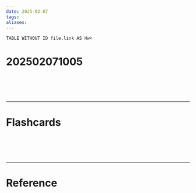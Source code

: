 ```yaml
---
date: 2025-02-07
tags: 
aliases:
---
```

```dataview
TABLE WITHOUT ID file.link AS Hw<
```
# 202502071005


# ‌
---
# Flashcards


# ‌
---
# Reference
